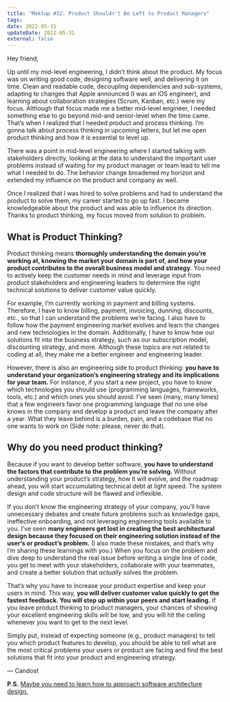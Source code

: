 ```yaml
---
title: "Mektup #32: Product Shouldn't Be Left to Product Managers"
tags:
date: 2022-05-31
updateDate: 2022-05-31
external: false
---
```


Hey friend,

Up until my mid-level engineering, I didn’t think about the product. My focus was on writing good code, designing software well, and delivering it on time. Clean and readable code, decoupling dependencies and sub-systems, adapting to changes that Apple announced (I was an iOS engineer), and learning about collaboration strategies (Scrum, Kanban, etc.) were my focus. Although that focus made me a better mid-level engineer, I needed something else to go beyond mid-and senior-level when the time came. That’s when I realized that I needed product and process thinking. I’m gonna talk about process thinking in upcoming letters, but let me open product thinking and how it is essential to level up.

There was a point in mid-level engineering where I started talking with stakeholders directly, looking at the data to understand the important user problems instead of waiting for my product manager or team lead to tell me what I needed to do. The behavior change broadened my horizon and extended my influence on the product and company as well.

Once I realized that I was hired to solve problems and had to understand the product to solve them, my career started to go up fast. I became knowledgeable about the product and was able to influence its direction. Thanks to product thinking, my focus moved from solution to problem.

## What is Product Thinking?

Product thinking means **thoroughly understanding the domain you’re working at, knowing the market your domain is part of, and how your product contributes to the overall business model and strategy**. You need to actively keep the customer needs in mind and leverage input from product stakeholders and engineering leaders to determine the right technical solutions to deliver customer value quickly.

For example, I’m currently working in payment and billing systems. Therefore, I have to know billing, payment, invoicing, dunning, discounts, etc., so that I can understand the problems we’re facing. I also have to follow how the payment engineering market evolves and learn the changes and new technologies in the domain. Additionally, I have to know how our solutions fit into the business strategy, such as our subscription model, discounting strategy, and more. Although these topics are not related to coding at all, they make me a better engineer and engineering leader.

However, there is also an engineering side to product thinking: **you have to understand your organization’s engineering strategy and its implications for your team.** For instance, if you start a new project, you have to know which technologies you should use (programming languages, frameworks, tools, etc.) and which ones you should avoid. I’ve seen (many, many times) that a few engineers favor one programming language that no one else knows in the company and develop a product and leave the company after a year. What they leave behind is a burden, pain, and a codebase that no one wants to work on (Side note: please, never do that).

## Why do you need product thinking?

Because if you want to develop better software, **you have to understand the factors that contribute to the problem you’re solving.** Without understanding your product’s strategy, how it will evolve, and the roadmap ahead, you will start accumulating technical debt at light speed. The system design and code structure will be flawed and inflexible.

If you don’t know the engineering strategy of your company, you’ll have unnecessary debates and create future problems such as knowledge gaps, ineffective onboarding, and not leveraging engineering tools available to you. I’ve seen **many engineers get lost in creating the best architectural design because they focused on their engineering solution instead of the user’s or product’s problem.** (I also made these mistakes, and that’s why I’m sharing these learnings with you.) When you focus on the problem and dive deep to understand the real issue before writing a single line of code, you get to meet with your stakeholders, collaborate with your teammates, and create a better solution that _actually_ solves the problem.

That’s why you have to increase your product expertise and keep your users in mind. This way, **you will deliver customer value quickly to get the fastest feedback. You will step up within your peers and start leading.** If you leave product thinking to product managers, your chances of showing your excellent engineering skills will be low, and you will hit the ceiling whenever you want to get to the next level.

Simply put, instead of expecting someone (e.g., product managers) to tell you which product features to develop, you should be able to tell what are the most critical problems your users or product are facing and find the best solutions that fit into your product and engineering strategy.

— Candost

**P.S.** [Maybe you need to learn how to approach software architecture design.](/how-to-approach-software-architecture-design/)